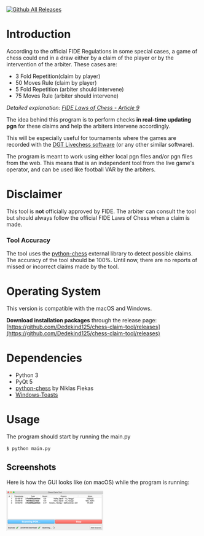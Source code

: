 [![Github All Releases](https://img.shields.io/github/downloads/dedekind125/chess-claim-tool/total.svg)]()
# Introduction

According to the official FIDE Regulations in some special cases, a game of chess could end in a draw either by a claim of the player or by the intervention of the arbiter.
These cases are:

- 3 Fold Repetition(claim by player)
- 50 Moves Rule (claim by player)
- 5 Fold Repetition (arbiter should intervene)
- 75 Moves Rule (arbiter should intervene)

_Detailed explanation: [FIDE Laws of Chess - Article 9](http://www.fide.com/fide/handbook.html?id=208&view=article)_

The idea behind this program is to perform checks <b> in real-time updating pgn</b> for these claims and help the arbiters intervene accordingly.

This will be especially useful for tournaments where the games are recorded with the [DGT Livechess software](http://www.digitalgametechnology.com/index.php/products/electronic-boards/serial-tournament/285-dgt-livechess-software13?mavikthumbnails_display_ratio=2) (or any other similar software).

The program is meant to work using either local pgn files and/or pgn files from the web. This means that is an independent tool from the live game's operator, and can be used like football VAR by the arbiters.

# Disclaimer

This tool is **not** officially approved by FIDE. The arbiter can consult the tool but should always follow the official FIDE Laws of Chess when a claim is made.

### Tool Accuracy

The tool uses the [python-chess](https://github.com/niklasf/python-chess) external library to detect possible claims. The accuracy of the tool should be 100%. Until now, there are no reports of missed or incorrect claims made by the tool.

# Operating System

This version is compatible with the macOS and Windows.

**Download installation packages** through the release page: [https://github.com/Dedekind125/chess-claim-tool/releases](https://github.com/Dedekind125/chess-claim-tool/releases)

# Dependencies

- Python 3
- PyQt 5
- [python-chess](https://github.com/niklasf/python-chess) by Niklas Fiekas
- [Windows-Toasts](https://github.com/DatGuy1/Windows-Toasts)

# Usage

The program should start by running the main.py

```
$ python main.py
```

## Screenshots

Here is how the GUI looks like (on macOS) while the program is running:

<img src="./screenshots/action.png" width="50%"/>


